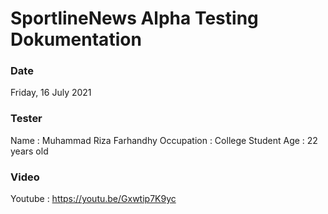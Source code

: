 # SportlineNews Alpha Testing Dokumentation

### Date
Friday, 16 July 2021

### Tester
Name : Muhammad Riza Farhandhy
Occupation : College Student
Age : 22 years old

### Video
Youtube : https://youtu.be/Gxwtip7K9yc
